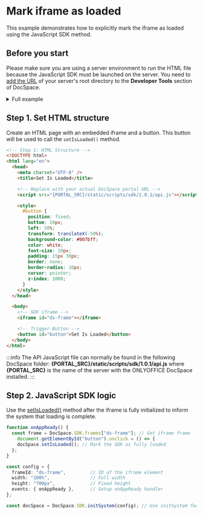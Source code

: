 # Mark iframe as loaded

This example demonstrates how to explicitly mark the iframe as loaded using the JavaScript SDK method.

## Before you start

Please make sure you are using a server environment to run the HTML file because the JavaScript SDK must be launched on the server.
You need to [add the URL](/docspace/javascript-sdk/get-started/get-started.md#step-1-specifying-the-docspace-url) of your server's root directory to the **Developer Tools** section of DocSpace.

<details>
  <summary>Full example</summary>

``` html
<!-- Step 1: HTML Structure -->
<!DOCTYPE html>
<html lang="en">
  <head>
    <meta charset="UTF-8" />
    <title>Set Is Loaded</title>

    <!-- Replace with your actual DocSpace portal URL -->
    <script src="{PORTAL_SRC}/static/scripts/sdk/1.0.1/api.js"></script>

    <style>
      #button {
        position: fixed;
        bottom: 20px;
        left: 50%;
        transform: translateX(-50%);
        background-color: #007bff;
        color: white;
        font-size: 20px;
        padding: 15px 30px;
        border: none;
        border-radius: 10px;
        cursor: pointer;
        z-index: 1000;
      }
    </style>
  </head>

  <body>
    <!-- SDK iframe -->
    <iframe id="ds-frame"></iframe>

    <!-- Trigger Button -->
    <button id="button">Set Is Loaded</button>
  </body>

  <!-- Step 2: JavaScript SDK Logic -->
  <script>
    function onAppReady() {
      const frame = DocSpace.SDK.frames["ds-frame"]; // Get iframe frame
      document.getElementById("button").onclick = () => {
        docSpace.setIsLoaded(); // Mark the SDK as fully loaded
      };
    }

    const config = {
      frameId: "ds-frame",         // ID of the iframe element
      width: "100%",               // Full width
      height: "700px",             // Fixed height
      events: { onAppReady },      // Setup onAppReady handler
    };

    const docSpace = DocSpace.SDK.initSystem(config); // Use initSystem for system-level methods
  </script>
</html>
```

</details>

## Step 1. Set HTML structure

Create an HTML page with an embedded iframe and a button. This button will be used to call the `setIsLoaded()` method.

``` html
<!-- Step 1: HTML Structure -->
<!DOCTYPE html>
<html lang="en">
  <head>
    <meta charset="UTF-8" />
    <title>Set Is Loaded</title>

    <!-- Replace with your actual DocSpace portal URL -->
    <script src="{PORTAL_SRC}/static/scripts/sdk/1.0.1/api.js"></script>

    <style>
      #button {
        position: fixed;
        bottom: 20px;
        left: 50%;
        transform: translateX(-50%);
        background-color: #007bff;
        color: white;
        font-size: 20px;
        padding: 15px 30px;
        border: none;
        border-radius: 10px;
        cursor: pointer;
        z-index: 1000;
      }
    </style>
  </head>

  <body>
    <!-- SDK iframe -->
    <iframe id="ds-frame"></iframe>

    <!-- Trigger Button -->
    <button id="button">Set Is Loaded</button>
  </body>
</html>
```

:::info
The API JavaScript file can normally be found in the following DocSpace folder: **\{PORTAL_SRC\}/static/scripts/sdk/1.0.1/api.js** where **\{PORTAL_SRC\}** is the name of the server with the ONLYOFFICE DocSpace installed.
:::

## Step 2. JavaScript SDK logic

Use the [setIsLoaded()](/docspace/javascript-sdk/usage-sdk/methods.md#setisloaded) method after the iframe is fully initialized to inform the system that loading is complete.

``` ts
function onAppReady() {
  const frame = DocSpace.SDK.frames["ds-frame"]; // Get iframe frame
    document.getElementById("button").onclick = () => {
    docSpace.setIsLoaded(); // Mark the SDK as fully loaded
  };
}

const config = {
  frameId: "ds-frame",         // ID of the iframe element
  width: "100%",               // Full width
  height: "700px",             // Fixed height
  events: { onAppReady },      // Setup onAppReady handler
};

const docSpace = DocSpace.SDK.initSystem(config); // Use initSystem for system-level methods
```
